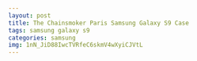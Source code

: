 ```yaml
---
layout: post
title: The Chainsmoker Paris Samsung Galaxy S9 Case
tags: samsung galaxy s9
categories: samsung
img: 1nN_JiD88IwcTVRfeC6skmV4wXyiCJVtL
---
```

